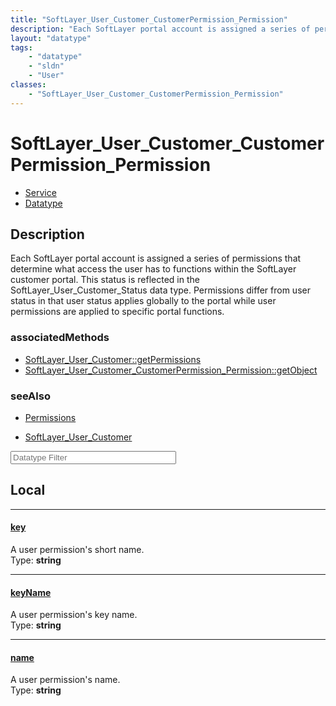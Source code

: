 ```yaml
---
title: "SoftLayer_User_Customer_CustomerPermission_Permission"
description: "Each SoftLayer portal account is assigned a series of permissions that determine what access the user has to functions w... "
layout: "datatype"
tags:
    - "datatype"
    - "sldn"
    - "User"
classes:
    - "SoftLayer_User_Customer_CustomerPermission_Permission"
---
```


# SoftLayer_User_Customer_CustomerPermission_Permission
<div id='service-datatype'>
    <ul id='sldn-reference-tabs'>
    <li id='service'> <a href='/reference/services/SoftLayer_User_Customer_CustomerPermission_Permission' >Service</a></li>    <li id='datatype'> <a href='/reference/datatypes/SoftLayer_User_Customer_CustomerPermission_Permission' >Datatype</a></li>
    </ul>
</div>

## Description 


Each SoftLayer portal account is assigned a series of permissions that determine what access the user has to functions within the SoftLayer customer portal. This status is reflected in the SoftLayer_User_Customer_Status data type. Permissions differ from user status in that user status applies globally to the portal while user permissions are applied to specific portal functions. 


### associatedMethods

*  [SoftLayer_User_Customer::getPermissions](/reference/services/SoftLayer_User_Customer/getPermissions )
*  [SoftLayer_User_Customer_CustomerPermission_Permission::getObject](/reference/services/SoftLayer_User_Customer_CustomerPermission_Permission/getObject )



### seeAlso

* [Permissions](/reference/datatypes/Permissions )


* [SoftLayer_User_Customer](/reference/services/SoftLayer_User_Customer )




<!-- Filer BEGIN -->
<div class="view-filters">
        <div class="clearfix">
            <div class="search-input-box">
                <input placeholder="Datatype Filter" onkeyup="titleSearch(inputId='prop-input', divId='properties', elementClass='prop-row')" 
                    type="text" id="prop-input" value="" size="30" maxlength="128" class="form-text">
            </div>
        </div>
</div>
<!-- Filer END -->

<div id="properties" class="content">
<div id="localProperties" class="prop-content" >

## Local
<div class="prop-row">

-----
[key]: #key
#### [key]
A user permission's short name.  
<span class="type-label">Type: </span>**string**  



</div>
<div class="prop-row">

-----
[keyName]: #keyname
#### [keyName]
A user permission's key name.  
<span class="type-label">Type: </span>**string**  



</div>
<div class="prop-row">

-----
[name]: #name
#### [name]
A user permission's name.  
<span class="type-label">Type: </span>**string**  



</div>
</div>
<!-- LOCAL PROPERTY END -->

</div>


